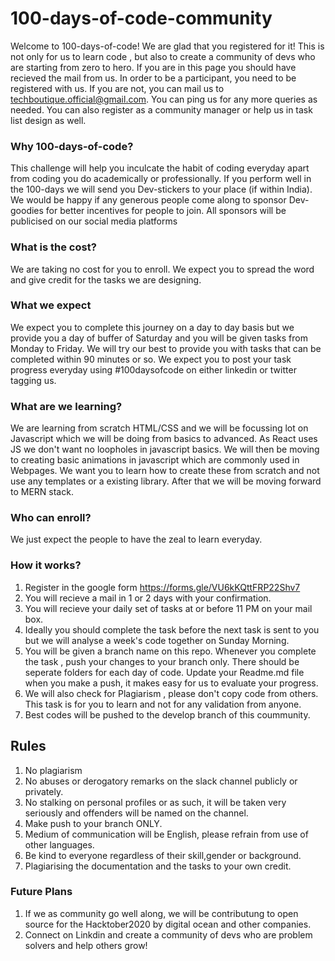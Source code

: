 # 100-days-of-code-community 

Welcome to 100-days-of-code! We are glad that you registered for it! This is not only for us to learn code , but also to create a community of devs who are starting from zero to hero. If you are in this page you should have recieved the mail from us. In order to be a participant, you need to be registered with us. If you are not, you can mail us to techboutique.official@gmail.com. You can ping us for any more queries as needed. You can also register as a community manager or help us in task list design as well.  

### Why 100-days-of-code? 

This challenge will help you inculcate the habit of coding everyday apart from coding you do academically or professionally. If you perform well in the 100-days we will send you Dev-stickers to your place (if within India). We would be happy if any generous people come along to sponsor Dev-goodies for better incentives for people to join. All sponsors will be publicised on our social media platforms

### What is the cost? 

We are taking no cost for you to enroll. We expect you to spread the word and give credit for the tasks we are designing.

### What we expect 

We expect you to complete this journey on a day to day basis but we provide you a day of buffer of Saturday and you will be given tasks from Monday to Friday. We will try our best to provide you with tasks that can be completed within 90 minutes or so. We expect you to post your task progress everyday using #100daysofcode on either linkedin or twitter tagging us. 

### What are we learning? 

We are learning from scratch HTML/CSS and we will be focussing lot on Javascript which we will be doing from basics to advanced. As React uses JS we don't want no loopholes in javascript basics. We will then be moving to creating basic animations in javascript which are commonly used in Webpages. We want you to learn how to create these from scratch and not use any templates or a existing library. After that we will be moving forward to MERN stack. 

### Who can enroll? 

We just expect the people to have the zeal to learn everyday.

### How it works? 
1. Register in the google form  https://forms.gle/VU6kKQttFRP22Shv7 
2. You will recieve a mail in 1 or 2 days with your confirmation. 
3. You will recieve your daily set of tasks at or before 11 PM on your mail box. 
4. Ideally you should complete the task before the next task is sent to you but we will analyse a week's code together on Sunday Morning. 
5. You will be given a branch name on this repo. Whenever you complete the task , push your changes to your branch only. There should be seperate folders for each day of code. Update your Readme.md file when you make a push, it makes easy for us to evaluate your progress. 
6. We will also check for Plagiarism , please don't copy code from others. This task is for you to learn and not for any validation from anyone. 
7. Best codes will be pushed to the develop branch of this coummunity. 

## Rules 
1. No plagiarism 
2. No abuses or derogatory remarks on the slack channel publicly or privately.
3. No stalking on personal profiles or as such, it will be taken very seriously and offenders will be named on the channel. 
4. Make push to your branch ONLY.  
5. Medium of communication will be English, please refrain from use of other languages. 
6. Be kind to everyone regardless of their skill,gender or background. 
7. Plagiarising the documentation and the tasks to your own credit.

### Future Plans 
1. If we as community go well along, we will be contributung to open source for the Hacktober2020 by digital ocean and other companies. 
2. Connect on Linkdin and create a community of devs who are problem solvers and help others grow!
